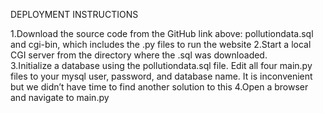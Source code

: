 DEPLOYMENT INSTRUCTIONS

1.Download the source code from the GitHub link above: pollutiondata.sql and cgi-bin, which includes the .py files to run the website 
  2.Start a local CGI server from the directory where the .sql was downloaded.  
  3.Initialize a database using the pollutiondata.sql file.  Edit all four main.py files to your mysql user, password, and database name.  It is inconvenient but we didn’t have time to find another solution to this
  4.Open a browser and navigate to main.py


